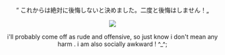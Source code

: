 <p align="center">
“ これからは絶対に後悔しないと決めました。二度と後悔はしません！„
</p>

<p align="center">
  <img src="https://i.pinimg.com/originals/75/18/f7/7518f7f196c53056b16c91382092e8b4.jpg" />
</p>
<p align="center">
i'll probably come off as rude and offensive, so just know i don't mean any harm . i am also socially awkward ! ^_^;
</p>
